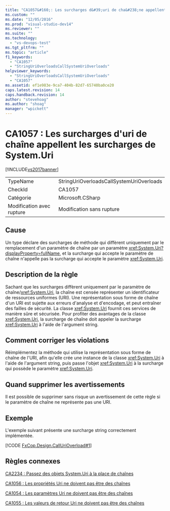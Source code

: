 ```yaml
---
title: "CA1057&#160;: Les surcharges d&#39;uri de cha&#238;ne appellent les surcharges de System.Uri | Microsoft Docs"
ms.custom: ""
ms.date: "12/05/2016"
ms.prod: "visual-studio-dev14"
ms.reviewer: ""
ms.suite: ""
ms.technology: 
  - "vs-devops-test"
ms.tgt_pltfrm: ""
ms.topic: "article"
f1_keywords: 
  - "CA1057"
  - "StringUriOverloadsCallSystemUriOverloads"
helpviewer_keywords: 
  - "StringUriOverloadsCallSystemUriOverloads"
  - "CA1057"
ms.assetid: ef1e983e-9ca7-404b-82d7-65740ba0ce20
caps.latest.revision: 14
caps.handback.revision: 14
author: "stevehoag"
ms.author: "shoag"
manager: "wpickett"
---
```

# CA1057&#160;: Les surcharges d&#39;uri de cha&#238;ne appellent les surcharges de System.Uri
[!INCLUDE[vs2017banner](../code-quality/includes/vs2017banner.md)]

|||  
|-|-|  
|TypeName|StringUriOverloadsCallSystemUriOverloads|  
|CheckId|CA1057|  
|Catégorie|Microsoft.CSharp|  
|Modification avec rupture|Modification sans rupture|  
  
## Cause  
 Un type déclare des surcharges de méthode qui diffèrent uniquement par le remplacement d'un paramètre de chaîne par un paramètre <xref:System.Uri?displayProperty=fullName>, et la surcharge qui accepte le paramètre de chaîne n'appelle pas la surcharge qui accepte le paramètre <xref:System.Uri>.  
  
## Description de la règle  
 Sachant que les surcharges diffèrent uniquement par le paramètre de chaîne\/<xref:System.Uri>, la chaîne est censée représenter un identificateur de ressources uniformes \(URI\).  Une représentation sous forme de chaîne d'un URI est sujette aux erreurs d'analyse et d'encodage, et peut entraîner des failles de sécurité.  La classe <xref:System.Uri> fournit ces services de manière sûre et sécurisée.  Pour profiter des avantages de la classe <xref:System.Uri>, la surcharge de chaîne doit appeler la surcharge <xref:System.Uri> à l'aide de l'argument string.  
  
## Comment corriger les violations  
 Réimplémentez la méthode qui utilise la représentation sous forme de chaîne de l'URI, afin qu'elle crée une instance de la classe <xref:System.Uri> à l'aide de l'argument string, puis passe l'objet <xref:System.Uri> à la surcharge qui possède le paramètre <xref:System.Uri>.  
  
## Quand supprimer les avertissements  
 Il est possible de supprimer sans risque un avertissement de cette règle si le paramètre de chaîne ne représente pas une URI.  
  
## Exemple  
 L'exemple suivant présente une surcharge string correctement implémentée.  
  
 [!CODE [FxCop.Design.CallUriOverload#1](../CodeSnippet/VS_Snippets_CodeAnalysis/FxCop.Design.CallUriOverload#1)]  
  
## Règles connexes  
 [CA2234 : Passez des objets System.Uri à la place de chaînes](../Topic/CA2234:%20Pass%20System.Uri%20objects%20instead%20of%20strings.md)  
  
 [CA1056 : Les propriétés Uri ne doivent pas être des chaînes](../code-quality/ca1056-uri-properties-should-not-be-strings.md)  
  
 [CA1054 : Les paramètres Uri ne doivent pas être des chaînes](../code-quality/ca1054-uri-parameters-should-not-be-strings.md)  
  
 [CA1055 : Les valeurs de retour Uri ne doivent pas être des chaînes](../code-quality/ca1055-uri-return-values-should-not-be-strings.md)